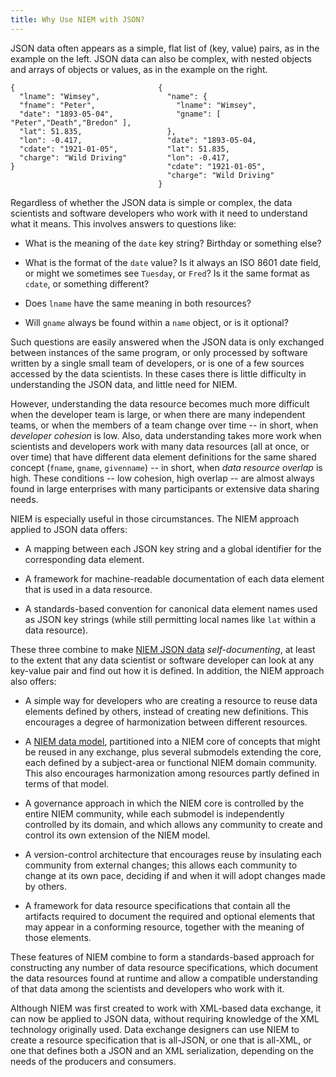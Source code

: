 ```yaml
---
title: Why Use NIEM with JSON?
---
```


JSON data often appears as a simple, flat list of (key, value) pairs, as
in the example on the left.  JSON data can also be complex, with
nested objects and arrays of objects or values, as in the example on
the right.

```text
{                                {
  "lname": "Wimsey",               "name": {
  "fname": "Peter",                  "lname": "Wimsey",
  "date": "1893-05-04",              "gname": [ "Peter","Death","Bredon" ],
  "lat": 51.835,                   },
  "lon": -0.417,                   "date": "1893-05-04,
  "cdate": "1921-01-05",           "lat": 51.835,
  "charge": "Wild Driving"         "lon": -0.417,
}                                  "cdate": "1921-01-05",
                                   "charge": "Wild Driving"
                                 }
```

Regardless of whether the JSON data is simple or complex, the data
scientists and software developers who work with it need to understand
what it means. This involves answers to questions like:

* What is the meaning of the `date` key string? Birthday or something
  else?

* What is the format of the `date` value?  Is it always an ISO 8601
  date field, or might we sometimes see `Tuesday`, or `Fred`? Is it
  the same format as `cdate`, or something different?

* Does `lname` have the same meaning in both resources?

* Will `gname` always be found within a `name` object, or is it
  optional?

Such questions are easily answered when the JSON data is only
exchanged between instances of the same program, or only processed by
software written by a single small team of developers, or is one of a
few sources accessed by the data scientists. In these cases there
is little difficulty in understanding the JSON data, and little need
for NIEM.

However, understanding the data resource becomes much more difficult
when the developer team is large, or when there are many independent
teams, or when the members of a team change over time -- in short,
when *developer cohesion* is low. Also, data understanding takes more
work when scientists and developers work with many data resources (all
at once, or over time) that have different data element
definitions for the same shared concept (`fname`, `gname`,
`givenname`) -- in short, when *data resource overlap* is high. These
conditions -- low cohesion, high overlap -- are almost always found in
large enterprises with many participants or extensive data sharing
needs.

NIEM is especially useful in those circumstances. The NIEM approach
applied to JSON data offers:

* A mapping between each JSON key string and a global identifier for
  the corresponding data element.

* A framework for machine-readable documentation of each data element
  that is used in a data resource.

* A standards-based convention for canonical data element names used
  as JSON key strings (while still permitting local names like `lat`
  within a data resource).

These three combine to make [NIEM JSON data](../data)
*self-documenting*, at least to the extent that any data scientist or
software developer can look at any key-value pair and find out how it
is defined. In addition, the NIEM approach also offers:

* A simple way for developers who are creating a resource to
  reuse data elements defined by others, instead of creating new
  definitions. This encourages a degree of harmonization between
  different resources.

* A [NIEM data model](../whatis#model), partitioned into a NIEM core of
  concepts that might be reused in any exchange, plus several
  submodels extending the core, each defined by a subject-area or
  functional NIEM domain community. This also encourages
  harmonization among resources partly defined in terms of that model.

* A governance approach in which the NIEM core is controlled by
  the entire NIEM community, while each submodel is independently
  controlled by its domain, and which allows any community to create
  and control its own extension of the NIEM model.

* A version-control architecture that encourages reuse by
  insulating each community from external changes; this allows each
  community to change at its own pace, deciding if and when it will
  adopt changes made by others.

* A framework for data resource specifications that contain all
  the artifacts required to document the required and optional
  elements that may appear in a conforming resource,
  together with the meaning of those elements.

These features of NIEM combine to form a standards-based approach for
constructing any number of data resource specifications, which
document the data resources found at runtime and allow a compatible
understanding of that data among the scientists and developers who
work with it.

Although NIEM was first created to work with XML-based data exchange,
it can now be applied to JSON data, without requiring knowledge of
the XML technology originally used. Data exchange designers can use
NIEM to create a resource specification that is all-JSON, or one that
is all-XML, or one that defines both a JSON and an XML serialization,
depending on the needs of the producers and consumers.
